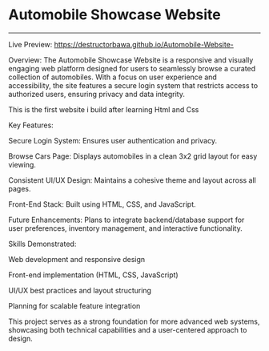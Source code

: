 # Automobile Showcase Website
---
Live Preview: https://destructorbawa.github.io/Automobile-Website-

Overview:
The Automobile Showcase Website is a responsive and visually engaging web platform designed for users to seamlessly browse a curated collection of automobiles. With a focus on user experience and accessibility, the site features a secure login system that restricts access to authorized users, ensuring privacy and data integrity.

This is the first website i build after learning Html and Css

Key Features:

Secure Login System: Ensures user authentication and privacy.

Browse Cars Page: Displays automobiles in a clean 3x2 grid layout for easy viewing.

Consistent UI/UX Design: Maintains a cohesive theme and layout across all pages.

Front-End Stack: Built using HTML, CSS, and JavaScript.

Future Enhancements: Plans to integrate backend/database support for user preferences, inventory management, and interactive functionality.

Skills Demonstrated:

Web development and responsive design

Front-end implementation (HTML, CSS, JavaScript)

UI/UX best practices and layout structuring

Planning for scalable feature integration

This project serves as a strong foundation for more advanced web systems, showcasing both technical capabilities and a user-centered approach to design.
